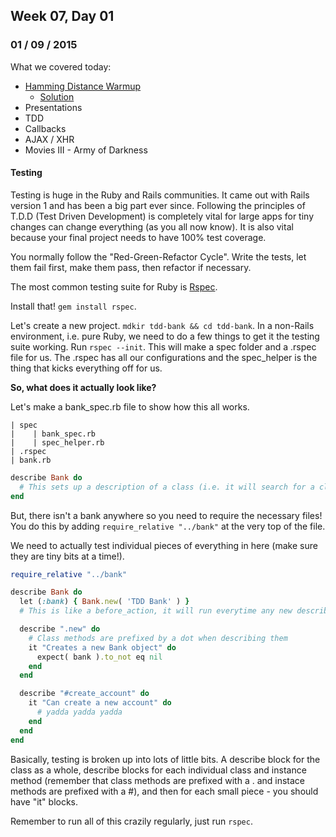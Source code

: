 ## Week 07, Day 01
### 01 / 09 / 2015

What we covered today:
- [Hamming Distance Warmup](https://gist.github.com/ga-wolf/124081337839f06753b8)
    + [Solution](https://github.com/ga-wolf/WDI10-Homework/tree/master/warmup-exercises/week_07/hamming_distance)
- Presentations
- TDD
- Callbacks
- AJAX / XHR
- Movies III - Army of Darkness

#### Testing

Testing is huge in the Ruby and Rails communities.  It came out with Rails version 1 and has been a big part ever since.  Following the principles of T.D.D (Test Driven Development) is completely vital for large apps for tiny changes can change everything (as you all now know).  It is also vital because your final project needs to have 100% test coverage.

You normally follow the "Red-Green-Refactor Cycle".  Write the tests, let them fail first, make them pass, then refactor if necessary.

The most common testing suite for Ruby is [Rspec](http://rspec.info/).

Install that! ` gem install rspec `.

Let's create a new project. ` mdkir tdd-bank && cd tdd-bank `. In a non-Rails environment, i.e. pure Ruby, we need to do a few things to get it the testing suite working.  Run ` rspec --init `.  This will make a spec folder and a .rspec file for us.  The .rspec has all our configurations and the spec_helper is the thing that kicks everything off for us.

**So, what does it actually look like?**

Let's make a bank_spec.rb file to show how this all works.

```
| spec
|    | bank_spec.rb
|    | spec_helper.rb
| .rspec
| bank.rb
```

```rb
describe Bank do
  # This sets up a description of a class (i.e. it will search for a class with the name Bank)
end
```

But, there isn't a bank anywhere so you need to require the necessary files!  You do this by adding ` require_relative "../bank" ` at the very top of the file.

We need to actually test individual pieces of everything in here (make sure they are tiny bits at a time!).

```rb
require_relative "../bank"

describe Bank do
  let (:bank) { Bank.new( 'TDD Bank' ) }
  # This is like a before_action, it will run everytime any new describe gets run.

  describe ".new" do
    # Class methods are prefixed by a dot when describing them
    it "Creates a new Bank object" do
      expect( bank ).to_not eq nil
    end
  end

  describe "#create_account" do
    it "Can create a new account" do
      # yadda yadda yadda
    end
  end
end
```

Basically, testing is broken up into lots of little bits.  A describe block for the class as a whole, describe blocks for each individual class and instance method (remember that class methods are prefixed with a . and instace methods are prefixed with a #), and then for each small piece - you should have "it" blocks.

Remember to run all of this crazily regularly, just run ` rspec `.

